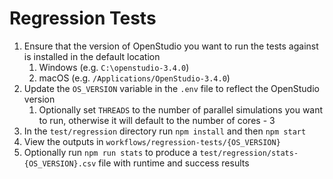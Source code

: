 # Regression Tests

1. Ensure that the version of OpenStudio you want to run the tests against is installed in the default location
   1. Windows (e.g. `C:\openstudio-3.4.0`)
   2. macOS (e.g. `/Applications/OpenStudio-3.4.0`)
2. Update the `OS_VERSION` variable in the `.env` file to reflect the OpenStudio version
   1. Optionally set `THREADS` to the number of parallel simulations you want to run, otherwise it will default to the number of cores - 3
3. In the `test/regression` directory run `npm install` and then `npm start`
4. View the outputs in `workflows/regression-tests/{OS_VERSION}`
5. Optionally run `npm run stats` to produce a `test/regression/stats-{OS_VERSION}.csv` file with runtime and success results
